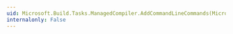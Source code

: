 ```yaml
---
uid: Microsoft.Build.Tasks.ManagedCompiler.AddCommandLineCommands(Microsoft.Build.Tasks.CommandLineBuilderExtension)
internalonly: False
---
```

